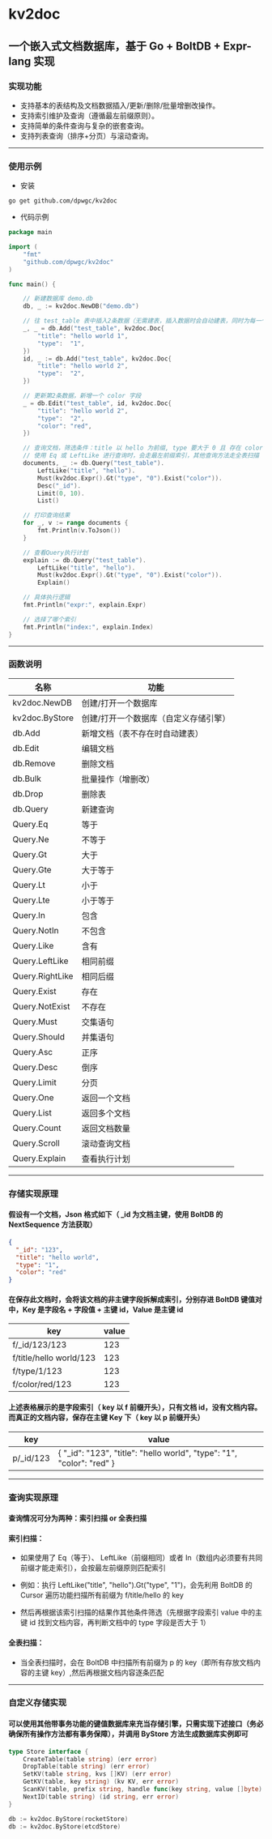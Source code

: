 # kv2doc

## 一个嵌入式文档数据库，基于 Go + BoltDB + Expr-lang 实现

### 实现功能

* 支持基本的表结构及文档数据插入/更新/删除/批量增删改操作。
* 支持索引维护及查询（遵循最左前缀原则）。
* 支持简单的条件查询与复杂的嵌套查询。
* 支持列表查询（排序+分页）与滚动查询。

***

### 使用示例

* 安装

```
go get github.com/dpwgc/kv2doc
```

* 代码示例

```go
package main

import (
	"fmt"
	"github.com/dpwgc/kv2doc"
)

func main() {

	// 新建数据库 demo.db
	db, _ := kv2doc.NewDB("demo.db")

	// 往 test_table 表中插入2条数据（无需建表，插入数据时会自动建表，同时为每一个字段都建立索引）
	_, _ = db.Add("test_table", kv2doc.Doc{
		"title": "hello world 1",
		"type":  "1",
	})
	id, _ := db.Add("test_table", kv2doc.Doc{
		"title": "hello world 2",
		"type":  "2",
	})

	// 更新第2条数据，新增一个 color 字段
	_ = db.Edit("test_table", id, kv2doc.Doc{
		"title": "hello world 2",
		"type":  "2",
		"color": "red",
	})

	// 查询文档，筛选条件：title 以 hello 为前缀, type 要大于 0 且 存在 color 字段，结果集按主键ID排序后，取前10条返回
	// 使用 Eq 或 LeftLike 进行查询时，会走最左前缀索引，其他查询方法走全表扫描
	documents, _ := db.Query("test_table").
		LeftLike("title", "hello").
		Must(kv2doc.Expr().Gt("type", "0").Exist("color")).
		Desc("_id").
		Limit(0, 10).
		List()

	// 打印查询结果
	for _, v := range documents {
		fmt.Println(v.ToJson())
	}

	// 查看Query执行计划
	explain := db.Query("test_table").
		LeftLike("title", "hello").
		Must(kv2doc.Expr().Gt("type", "0").Exist("color")).
		Explain()

	// 具体执行逻辑
	fmt.Println("expr:", explain.Expr)

	// 选择了哪个索引
	fmt.Println("index:", explain.Index)
}
```

***

### 函数说明

| 名称              | 功能                  |
|-----------------|---------------------|
| kv2doc.NewDB    | 创建/打开一个数据库          |
| kv2doc.ByStore  | 创建/打开一个数据库（自定义存储引擎） |
| db.Add          | 新增文档（表不存在时自动建表）     |
| db.Edit         | 编辑文档                |
| db.Remove       | 删除文档                |
| db.Bulk         | 批量操作（增删改）           |
| db.Drop         | 删除表                 |
| db.Query        | 新建查询                |
| Query.Eq        | 等于                  |
| Query.Ne        | 不等于                 |
| Query.Gt        | 大于                  |
| Query.Gte       | 大于等于                |
| Query.Lt        | 小于                  |
| Query.Lte       | 小于等于                |
| Query.In        | 包含                  |
| Query.NotIn     | 不包含                 |
| Query.Like      | 含有                  |
| Query.LeftLike  | 相同前缀                |
| Query.RightLike | 相同后缀                |
| Query.Exist     | 存在                  |
| Query.NotExist  | 不存在                 |
| Query.Must      | 交集语句                |
| Query.Should    | 并集语句                |
| Query.Asc       | 正序                  |
| Query.Desc      | 倒序                  |
| Query.Limit     | 分页                  |
| Query.One       | 返回一个文档              |
| Query.List      | 返回多个文档              |
| Query.Count     | 返回文档数量              |
| Query.Scroll    | 滚动查询文档              |
| Query.Explain   | 查看执行计划              |

***

### 存储实现原理

#### 假设有一个文档，Json 格式如下（ _id 为文档主键，使用 BoltDB 的 NextSequence 方法获取）

```json
{
  "_id": "123",
  "title": "hello world",
  "type": "1",
  "color": "red"
}
```

#### 在保存此文档时，会将该文档的非主键字段拆解成索引，分别存进 BoltDB 键值对中，Key 是字段名 + 字段值 + 主键 id，Value 是主键 id

| key                     | value |
|-------------------------|-------|
| f/_id/123/123           | 123   |
| f/title/hello world/123 | 123   |
| f/type/1/123            | 123   |
| f/color/red/123         | 123   |

#### 上述表格展示的是字段索引（ key 以 f 前缀开头），只有文档 id，没有文档内容。而真正的文档内容，保存在主键 Key 下（ key 以 p 前缀开头）

| key       | value                                                                 |
|-----------|-----------------------------------------------------------------------|
| p/_id/123 | { "_id": "123", "title": "hello world", "type": "1", "color": "red" } |

***

### 查询实现原理

#### 查询情况可分为两种：索引扫描 or 全表扫描

#### 索引扫描：

* 如果使用了 Eq（等于）、 LeftLike（前缀相同）或者 In（数组内必须要有共同前缀才能走索引），会按最左前缀原则匹配索引

* 例如：执行 LeftLike("title", "hello").Gt("type", "1")，会先利用 BoltDB 的 Cursor 遍历功能扫描所有前缀为 f/title/hello 的 key

* 然后再根据该索引扫描的结果作其他条件筛选（先根据字段索引 value 中的主键 id 找到文档内容，再判断文档中的 type 字段是否大于 1）

#### 全表扫描：

* 当全表扫描时，会在 BoltDB 中扫描所有前缀为 p 的 key（即所有存放文档内容的主键 key）,然后再根据文档内容逐条匹配

***

### 自定义存储实现

#### 可以使用其他带事务功能的键值数据库来充当存储引擎，只需实现下述接口（务必确保所有操作方法都有事务保障），并调用 ByStore 方法生成数据库实例即可

```go
type Store interface {
    CreateTable(table string) (err error)
    DropTable(table string) (err error)
    SetKV(table string, kvs []KV) (err error)
    GetKV(table, key string) (kv KV, err error)
    ScanKV(table, prefix string, handle func(key string, value []byte) bool) (err error)
    NextID(table string) (id string, err error)
}
```

```go
db := kv2doc.ByStore(rocketStore)
db := kv2doc.ByStore(etcdStore)
```